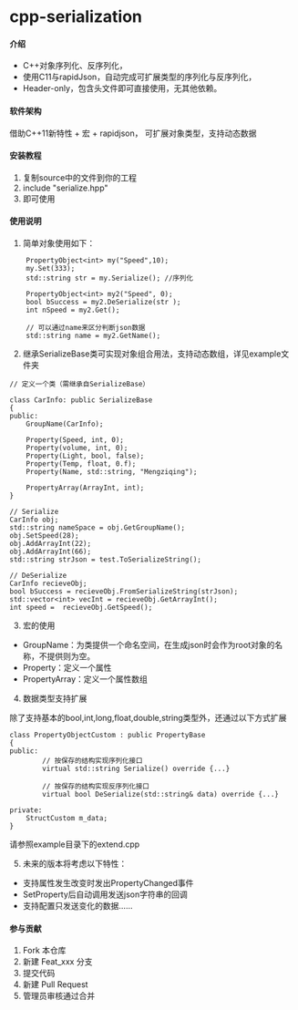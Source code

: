 # cpp-serialization

#### 介绍
- C++对象序列化、反序列化，
- 使用C11与rapidJson，自动完成可扩展类型的序列化与反序列化，
- Header-only，包含头文件即可直接使用，无其他依赖。

#### 软件架构
借助C++11新特性 + 宏 + rapidjson，
可扩展对象类型，支持动态数据

#### 安装教程

1.  复制source中的文件到你的工程
2.  include "serialize.hpp"
3.  即可使用

#### 使用说明

1.  简单对象使用如下：

```
    PropertyObject<int> my("Speed",10);
    my.Set(333);
    std::string str = my.Serialize(); //序列化

    PropertyObject<int> my2("Speed", 0);
    bool bSuccess = my2.DeSerialize(str );
    int nSpeed = my2.Get();
    
    // 可以通过name来区分判断json数据
    std::string name = my2.GetName();
```


2.  继承SerializeBase类可实现对象组合用法，支持动态数组，详见example文件夹

```
// 定义一个类（需继承自SerializeBase）

class CarInfo: public SerializeBase
{
public:
	GroupName(CarInfo);

	Property(Speed, int, 0);
	Property(volume, int, 0);
	Property(Light, bool, false);
	Property(Temp, float, 0.f);
	Property(Name, std::string, "Mengziqing");

	PropertyArray(ArrayInt, int);
}

// Serialize
CarInfo obj;
std::string nameSpace = obj.GetGroupName();
obj.SetSpeed(28);
obj.AddArrayInt(22);
obj.AddArrayInt(66);
std::string strJson = test.ToSerializeString();

// DeSerialize
CarInfo recieveObj;
bool bSuccess = recieveObj.FromSerializeString(strJson);
std::vector<int> vecInt = recieveObj.GetArrayInt();
int speed =  recieveObj.GetSpeed();
```

3.  宏的使用 
- GroupName：为类提供一个命名空间，在生成json时会作为root对象的名称，不提供则为空。
- Property：定义一个属性
- PropertyArray：定义一个属性数组

4.  数据类型支持扩展

除了支持基本的bool,int,long,float,double,string类型外，还通过以下方式扩展

```
class PropertyObjectCustom : public PropertyBase
{
public:
        // 按保存的结构实现序列化接口
        virtual std::string Serialize() override {...}
 
        // 按保存的结构实现反序列化接口
        virtual bool DeSerialize(std::string& data) override {...}

private:
	StructCustom m_data;
}
```
请参照example目录下的extend.cpp

5.  未来的版本将考虑以下特性：
- 支持属性发生改变时发出PropertyChanged事件
- SetProperty后自动调用发送json字符串的回调
- 支持配置只发送变化的数据……





#### 参与贡献

1.  Fork 本仓库
2.  新建 Feat_xxx 分支
3.  提交代码
4.  新建 Pull Request
5.  管理员审核通过合并



